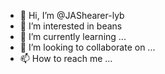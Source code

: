 - 👋 Hi, I’m @JAShearer-lyb
- 👀 I’m interested in beans
- 🌱 I’m currently learning ...
- 💞️ I’m looking to collaborate on ...
- 📫 How to reach me ...

<!---
JAShearer-lyb/JAShearer-lyb is a ✨ special ✨ repository because its `README.md` (this file) appears on your GitHub profile.
You can click the Preview link to take a look at your changes.
--->
